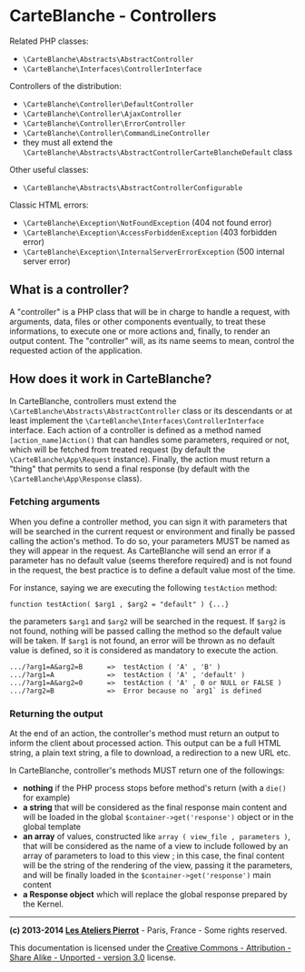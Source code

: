 CarteBlanche - Controllers
==========================

Related PHP classes:

-   `\CarteBlanche\Abstracts\AbstractController`
-   `\CarteBlanche\Interfaces\ControllerInterface`

Controllers of the distribution:

-   `\CarteBlanche\Controller\DefaultController`
-   `\CarteBlanche\Controller\AjaxController`
-   `\CarteBlanche\Controller\ErrorController`
-   `\CarteBlanche\Controller\CommandLineController`
-   they must all extend the `\CarteBlanche\Abstracts\AbstractControllerCarteBlancheDefault` class

Other useful classes:

-   `\CarteBlanche\Abstracts\AbstractControllerConfigurable`

Classic HTML errors:

-   `\CarteBlanche\Exception\NotFoundException` (404 not found error)
-   `\CarteBlanche\Exception\AccessForbiddenException` (403 forbidden error)
-   `\CarteBlanche\Exception\InternalServerErrorException` (500 internal server error)


## What is a controller?

A "controller" is a PHP class that will be in charge to handle a request, with arguments, 
data, files or other components eventually, to treat these informations, to execute one or 
more actions and, finally, to render an output content. The "controller" will, as its name 
seems to mean, control the requested action of the application.

## How does it work in CarteBlanche?

In CarteBlanche, controllers must extend the `\CarteBlanche\Abstracts\AbstractController` class or
its descendants or at least implement the `\CarteBlanche\Interfaces\ControllerInterface` interface.
Each action of a controller is defined as a method named `[action_name]Action()` that can
handles some parameters, required or not, which will be fetched from treated request (by default the
`\CarteBlanche\App\Request` instance). Finally, the action must return a "thing" that permits
to send a final response (by default with the `\CarteBlanche\App\Response` class).

### Fetching arguments

When you define a controller method, you can sign it with parameters that will be searched
in the current request or environment and finally be passed calling the action's method.
To do so, your parameters MUST be named as they will appear in the request. As CarteBlanche
will send an error if a parameter has no default value (seems therefore required) and is not
found in the request, the best practice is to define a default value most of the time.

For instance, saying we are executing the following `testAction` method:

    function testAction( $arg1 , $arg2 = "default" ) {...}

the parameters `$arg1` and `$arg2` will be searched in the request. If `$arg2` is not found,
nothing will be passed calling the method so the default value will be taken. If `$arg1` is
not found, an error will be thrown as no default value is defined, so it is considered as
mandatory to execute the action.

    .../?arg1=A&arg2=B      =>  testAction ( 'A' , 'B' )
    .../?arg1=A             =>  testAction ( 'A' , 'default' )
    .../?arg1=A&arg2=0      =>  testAction ( 'A' , 0 or NULL or FALSE )
    .../?arg2=B             =>  Error because no `arg1` is defined

### Returning the output

At the end of an action, the controller's method must return an output to inform the client
about processed action. This output can be a full HTML string, a plain text string, a file
to download, a redirection to a new URL etc.

In CarteBlanche, controller's methods MUST return one of the followings:

-   **nothing** if the PHP process stops before method's return (with a `die()` for example)
-   **a string** that will be considered as the final response main content and will be loaded
    in the global `$container->get('response')` object or in the global template
-   **an array** of values, constructed like `array ( view_file , parameters )`, that will
    be considered as the name of a view to include followed by an array of parameters to load
    to this view ; in this case, the final content will be the string of the rendering of the
    view, passing it the parameters, and will be finally loaded in the `$container->get('response')`
    main content
-   **a Response object** which will replace the global response prepared by the Kernel.



----
**(c) 2013-2014 [Les Ateliers Pierrot](http://www.ateliers-pierrot.fr/)** - Paris, France - Some rights reserved.

This documentation is licensed under the [Creative Commons - Attribution - Share Alike - Unported - version 3.0](http://creativecommons.org/licenses/by-sa/3.0/) license.

